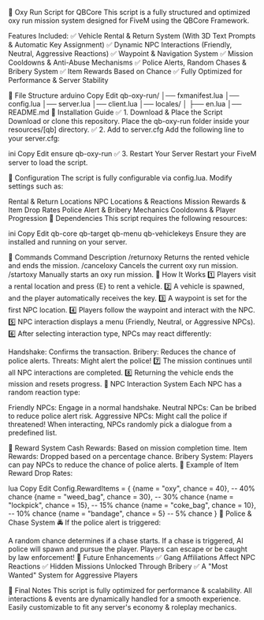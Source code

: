 🚀 Oxy Run Script for QBCore
This script is a fully structured and optimized oxy run mission system designed for FiveM using the QBCore Framework.

Features Included:
✅ Vehicle Rental & Return System (With 3D Text Prompts & Automatic Key Assignment)
✅ Dynamic NPC Interactions (Friendly, Neutral, Aggressive Reactions)
✅ Waypoint & Navigation System
✅ Mission Cooldowns & Anti-Abuse Mechanisms
✅ Police Alerts, Random Chases & Bribery System
✅ Item Rewards Based on Chance
✅ Fully Optimized for Performance & Server Stability

📂 File Structure
arduino
Copy
Edit
qb-oxy-run/
│── fxmanifest.lua
│── config.lua
│── server.lua
│── client.lua
│── locales/
│   ├── en.lua
│── README.md
📌 Installation Guide
✅ 1. Download & Place the Script
Download or clone this repository.
Place the qb-oxy-run folder inside your resources/[qb] directory.
✅ 2. Add to server.cfg
Add the following line to your server.cfg:

ini
Copy
Edit
ensure qb-oxy-run
✅ 3. Restart Your Server
Restart your FiveM server to load the script.

📌 Configuration
The script is fully configurable via config.lua.
Modify settings such as:

Rental & Return Locations
NPC Locations & Reactions
Mission Rewards & Item Drop Rates
Police Alert & Bribery Mechanics
Cooldowns & Player Progression
📌 Dependencies
This script requires the following resources:

ini
Copy
Edit
qb-core
qb-target
qb-menu
qb-vehiclekeys
Ensure they are installed and running on your server.

📌 Commands
Command	Description
/returnoxy	Returns the rented vehicle and ends the mission.
/canceloxy	Cancels the current oxy run mission.
/startoxy	Manually starts an oxy run mission.
📌 How It Works
1️⃣ Players visit a rental location and press {E} to rent a vehicle.
2️⃣ A vehicle is spawned, and the player automatically receives the key.
3️⃣ A waypoint is set for the first NPC location.
4️⃣ Players follow the waypoint and interact with the NPC.
5️⃣ NPC interaction displays a menu (Friendly, Neutral, or Aggressive NPCs).
6️⃣ After selecting interaction type, NPCs may react differently:

Handshake: Confirms the transaction.
Bribery: Reduces the chance of police alerts.
Threats: Might alert the police!
7️⃣ The mission continues until all NPC interactions are completed.
8️⃣ Returning the vehicle ends the mission and resets progress.
📌 NPC Interaction System
Each NPC has a random reaction type:

Friendly NPCs: Engage in a normal handshake.
Neutral NPCs: Can be bribed to reduce police alert risk.
Aggressive NPCs: Might call the police if threatened!
When interacting, NPCs randomly pick a dialogue from a predefined list.

📌 Reward System
Cash Rewards: Based on mission completion time.
Item Rewards: Dropped based on a percentage chance.
Bribery System: Players can pay NPCs to reduce the chance of police alerts.
📜 Example of Item Reward Drop Rates:

lua
Copy
Edit
Config.RewardItems = {
    {name = "oxy", chance = 40},  -- 40% chance
    {name = "weed_bag", chance = 30},  -- 30% chance
    {name = "lockpick", chance = 15},  -- 15% chance
    {name = "coke_bag", chance = 10},  -- 10% chance
    {name = "bandage", chance = 5}  -- 5% chance
}
📌 Police & Chase System
🚔 If the police alert is triggered:

A random chance determines if a chase starts.
If a chase is triggered, AI police will spawn and pursue the player.
Players can escape or be caught by law enforcement!
📌 Future Enhancements
✅ Gang Affiliations Affect NPC Reactions
✅ Hidden Missions Unlocked Through Bribery
✅ A "Most Wanted" System for Aggressive Players

📌 Final Notes
This script is fully optimized for performance & scalability.
All interactions & events are dynamically handled for a smooth experience.
Easily customizable to fit any server's economy & roleplay mechanics.
